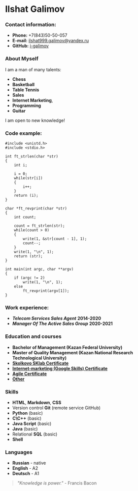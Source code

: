 # Ilshat Galimov

### Contact information:
* **Phone:** +7(843)50-50-057
* **E-mail:** ilshat999.galimov@yandex.ru
* **GitHub:** [i-galimov](https://github.com/i-galimov)

### About Myself
I am a man of many talents: 
* **Chess** 
* **Basketball** 
* **Table Tennis**
*  **Sales**
*  **Internet Marketing**,
*  **Programming**
*  **Guitar**

I am open to new knowledge!

### Code example:
```
#include <unistd.h>
#include <stdio.h>

int	ft_strlen(char *str)
{
	int	i;

	i = 0;
	while(str[i])
	{
		i++;
	}
	return (i);
}

char *ft_revprint(char *str)
{
	int	count;
	
	count = ft_strlen(str);
	while(count > 0)
	{
		write(1, &str[count - 1], 1);
		count--;
	}
	write(1, "\n", 1);
	return (str);
}

int	main(int argc, char **argv)
{
	if (argc != 2)
		write(1, "\n", 1);
	else
		ft_revprint(argv[1]);
}
```
### Work experience:
* ***Telecom Services Sales Agent*** **2014-2020**
* ***Manager Of The Active Sales Group*** **2020-2021**

### Education and courses
* **Bachelor of Management (Kazan Federal University)**
* **Master of Quality Management (Kazan National Research Technological University)**
* [**Skolkovo SKlab Certificate**](https://github.com/i-galimov/My_certificates_and_courses/blob/main/Skolkovo_SClab_Certificate.pdf)
* [**Internet-marketing (Google Skills) Certificate**](https://github.com/i-galimov/My_certificates_and_courses/blob/main/Google_skills_internet_marketing_Certificate.pdf)
* [**Agile Certificate**](https://github.com/i-galimov/My_certificates_and_courses/blob/main/Agile_Certificate.pdf)
* [**Other**](https://github.com/i-galimov/My_certificates_and_courses)

### Skills
* **HTML**, **Markdown**, **CSS**
* Version control **Git** (remote service GitHub)
* **Python** (basic)
* **C\C++** (basic)
* **Java Script** (basic)
* **Java** (basic)
* Relational **SQL** (basic)
* **Shell**

### Languages
* **Russian** - native
* **English** - A2
* **Deutsch** - A1

> *"Knowledge is power."* - Francis Bacon
